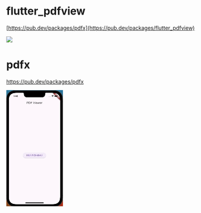 # flutter_pdfview

[https://pub.dev/packages/pdfx](https://pub.dev/packages/flutter_pdfview)

<img src="https://github.com/taisei-app/pdf-sample/assets/146694303/c6a8cb37-ba66-4f3b-a2c0-69173e19027e">

# pdfx

https://pub.dev/packages/pdfx

<img src="./assets/gif/pdf_viewer_sample.gif">
